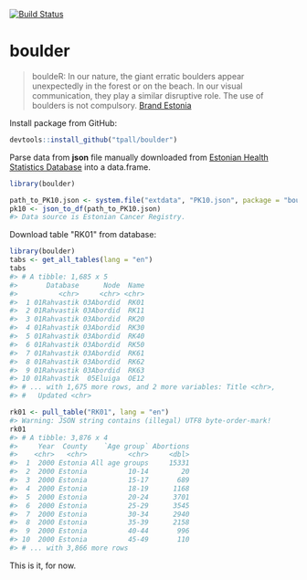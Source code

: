 [![Build Status](https://travis-ci.org/tpall/boulder.svg?branch=master)](https://travis-ci.org/tpall/boulder)

# boulder


> bouldeR: In our nature, the giant erratic boulders appear unexpectedly in the forest or on the beach. In our visual communication, they play a similar disruptive role. The use of boulders is not compulsory. [Brand Estonia](https://brand.estonia.ee/design/boulders/)

Install package from GitHub:
``` r
devtools::install_github("tpall/boulder")
```

Parse data from __json__ file manually downloaded from [Estonian Health Statistics Database](http://pxweb.tai.ee/PXWeb2015/index_en.html) into a data.frame.

``` r
library(boulder)

path_to_PK10.json <- system.file("extdata", "PK10.json", package = "boulder", mustWork = TRUE)
pk10 <- json_to_df(path_to_PK10.json)
#> Data source is Estonian Cancer Registry.
```

Download table "RK01" from database:
``` r
library(boulder)
tabs <- get_all_tables(lang = "en")
tabs
#> # A tibble: 1,685 x 5
#>       Database      Node  Name
#>          <chr>     <chr> <chr>
#>  1 01Rahvastik 03Abordid  RK01
#>  2 01Rahvastik 03Abordid  RK11
#>  3 01Rahvastik 03Abordid  RK20
#>  4 01Rahvastik 03Abordid  RK30
#>  5 01Rahvastik 03Abordid  RK40
#>  6 01Rahvastik 03Abordid  RK50
#>  7 01Rahvastik 03Abordid  RK61
#>  8 01Rahvastik 03Abordid  RK62
#>  9 01Rahvastik 03Abordid  RK63
#> 10 01Rahvastik  05Eluiga  OE12
#> # ... with 1,675 more rows, and 2 more variables: Title <chr>,
#> #   Updated <chr>

rk01 <- pull_table("RK01", lang = "en")
#> Warning: JSON string contains (illegal) UTF8 byte-order-mark!
rk01
#> # A tibble: 3,876 x 4
#>     Year  County    `Age group` Abortions
#>    <chr>   <chr>          <chr>     <dbl>
#>  1  2000 Estonia All age groups     15331
#>  2  2000 Estonia          10-14        20
#>  3  2000 Estonia          15-17       689
#>  4  2000 Estonia          18-19      1168
#>  5  2000 Estonia          20-24      3701
#>  6  2000 Estonia          25-29      3545
#>  7  2000 Estonia          30-34      2940
#>  8  2000 Estonia          35-39      2158
#>  9  2000 Estonia          40-44       996
#> 10  2000 Estonia          45-49       110
#> # ... with 3,866 more rows
```
This is it, for now.
